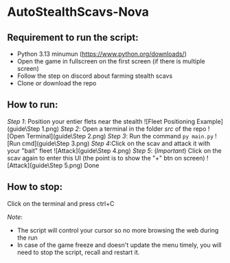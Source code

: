 # AutoStealthScavs-Nova
## Requirement to run the script:
- Python 3.13 minumun (https://www.python.org/downloads/)
- Open the game in fullscreen on the first screen (if there is multiple screen)
- Follow the step on discord about farming stealth scavs
- Clone or download the repo

## How to run:
*Step 1*: Position your entier flets near the stealth
![Fleet Positioning Example](guide\Step 1.png)
*Step 2*: Open a terminal in the folder *src* of the repo
![Open Terminal](guide\Step 2.png)
*Step 3*: Run the command `py main.py`
![Run cmd](guide\Step 3.png)
*Step 4*:Click on the scav and attack it with your "bait" fleet
![Attack](guide\Step 4.png)
*Step 5*: (*Important*) Click on the scav again to enter this UI (the point is to show the "+" btn on screen)
![Attack](guide\Step 5.png)
Done

## How to stop:
Click on the terminal and press ctrl+C

_Note_:
- The script will control your cursor so no more browsing the web during the run
- In case of the game freeze and doesn't update the menu timely, you will need to stop the script, recall and restart it. 

